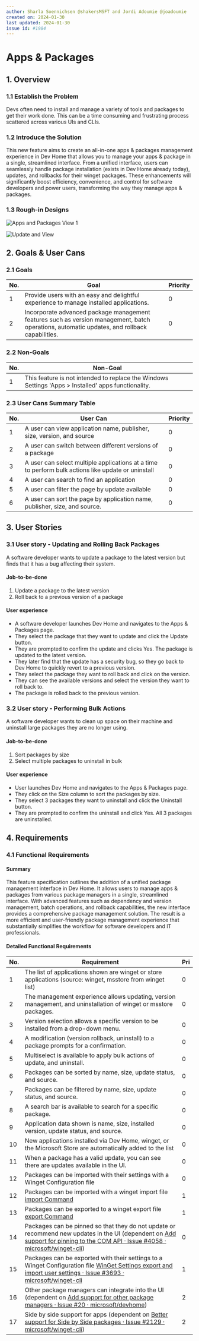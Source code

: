 ```yaml
---
author: Sharla Soennichsen @shakersMSFT and Jordi Adoumie @joadoumie
created on: 2024-01-30
last updated: 2024-01-30
issue id: #1984
---
```


# Apps & Packages

## 1. Overview

### 1.1 Establish the Problem

Devs often need to install and manage a variety of tools and packages to get their work done. This can be a time consuming and frustrating process scattered across various UIs and CLIs.

### 1.2 Introduce the Solution

This new feature aims to create an all-in-one apps & packages management experience in Dev Home that allows you to manage your apps & package in a single, streamlined interface. From a unified interface, users can seamlessly handle package installation (exists in Dev Home already today), updates, and rollbacks for their winget packages. These enhancements will significantly boost efficiency, convenience, and control for software developers and power users, transforming the way they manage apps & packages.

### 1.3 Rough-in Designs

![Apps and Packages View 1](apps-and-packages.png)

![Update and View](update-and-view.png)

## 2. Goals & User Cans

### 2.1 Goals

| No. | Goal | Priority |
| --- | ---- | -------- |
| 1   |   Provide users with an easy and delightful experience to manage installed applications.    |     0     |
| 2   |   Incorporate advanced package management features such as version management, batch operations, automatic updates, and rollback capabilities.    |     0     |

### 2.2 Non-Goals

| No. | Non-Goal |
| --- | -------- |
| 1   |     This feature is not intended to replace the Windows Settings 'Apps > Installed' apps functionality.     |

### 2.3 User Cans Summary Table

| No. | User Can | Priority |
| --- | -------- | -------- |
| 1   |     A user can view application name, publisher, size, version, and source      |     0     |
| 2   |    A user can switch between different versions of a package       |    0      |
| 3   |    A user can select multiple applications at a time to perform bulk actions like update or uninstall       |    0      |
| 4   |   A user can search to find an application       |      0    |
| 5   |     A user can filter the page by update available      |      0    |
| 6   |    A user can sort the page by application name, publisher, size, and source.      |    0      |

## 3. User Stories

### 3.1 User story - Updating and Rolling Back Packages

A software developer wants to update a package to the latest version but finds that it has a bug affecting their system.

#### Job-to-be-done

1. Update a package to the latest version
2. Roll back to a previous version of a package

#### User experience

- A software developer launches Dev Home and navigates to the Apps & Packages page.
- They select the package that they want to update and click the Update button.
- They are prompted to confirm the update and clicks Yes. The package is updated to the latest version.
- They later find that the update has a security bug, so they go back to Dev Home to quickly revert to a previous version.
- They select the package they want to roll back and click on the version.
- They can see the available versions and select the version they want to roll back to.
- The package is rolled back to the previous version.

### 3.2 User story - Performing Bulk Actions

A software developer wants to clean up space on their machine and uninstall large packages they are no longer using.

#### Job-to-be-done

1. Sort packages by size  
2. Select multiple packages to uninstall in bulk

#### User experience

- User launches Dev Home and navigates to the Apps & Packages page.
- They click on the Size column to sort the packages by size.
- They select 3 packages they want to uninstall and click the Uninstall button.
- They are prompted to confirm the uninstall and click Yes. All 3 packages are uninstalled.

## 4. Requirements

### 4.1 Functional Requirements

#### Summary

This feature specification outlines the addition of a unified package management interface in Dev Home. It allows users to manage apps & packages from various package managers in a single, streamlined interface. With advanced features such as dependency and version management, batch operations, and rollback capabilities, the new interface provides a comprehensive package management solution. The result is a more efficient and user-friendly package management experience that substantially simplifies the workflow for software developers and IT professionals.

#### Detailed Functional Requirements

| No. | Requirement | Pri |
| --- | ----------- | --- |
| 1   |     The list of applications shown are winget or store applications (source: winget, msstore from winget list)      |  0   |
| 2   |     The management experience allows updating, version management, and uninstallation of winget or msstore packages.          |  0   |
| 3   |     Version selection allows a specific version to be installed from a drop-down menu.       |  0   |
| 4   |     A modification (version rollback, uninstall) to a package prompts for a confirmation.         |  0   |
| 5   |     Multiselect is available to apply bulk actions of update, and uninstall.   |  0   |
| 6   |     Packages can be sorted by name, size, update status, and source.      |  0   |
| 7   |     Packages can be filtered by name, size, update status, and source.  |  0   |
| 8   |     A search bar is available to search for a specific package.  |  0   |
| 9   |     Application data shown is name, size, installed version, update status, and source.       |  0   |
| 10  |     New applications installed via Dev Home, winget, or the Microsoft Store are automatically added to the list   |  0   |
| 11  |     When a package has a valid update, you can see there are updates available in the UI.  |  0   |
| 12  |     Packages can be imported with their settings with a Winget Configuration file   |  0   |
| 12  |     Packages can be imported with a winget import file [import Command](https://learn.microsoft.com/en-us/windows/package-manager/winget/import) |  1   |
| 13  |     Packages can be exported to a winget export file [export Command](https://learn.microsoft.com/en-us/windows/package-manager/winget/export)  |  1   |
| 14  |     Packages can be pinned so that they do not update or recommend new updates in the UI (dependent on [Add support for pinning to the COM API · Issue #4058 · microsoft/winget-cli](https://github.com/microsoft/winget-cli/issues/4058))  |  0   |
| 15  |     Packages can be exported with their settings to a Winget Configuration file [WinGet Settings export and import user settings · Issue #3693 · microsoft/winget-cli](https://github.com/microsoft/winget-cli/issues/3693) | 1 |
| 16  |     Other package managers can integrate into the UI (dependent on [Add support for other package managers · Issue #20 · microsoft/devhome](https://github.com/microsoft/devhome/issues/20)) | 2 |
| 17  |     Side by side support for apps (dependent on [Better support for Side by Side packages · Issue #2129 · microsoft/winget-cli](https://github.com/microsoft/winget-cli/issues/2129)) | 2 |
